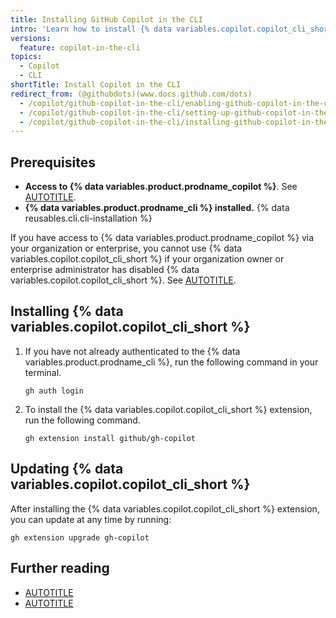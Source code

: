 ```yaml
---
title: Installing GitHub Copilot in the CLI
intro: 'Learn how to install {% data variables.copilot.copilot_cli_short %} so that you can get suggestions and explanations for the command line.'
versions:
  feature: copilot-in-the-cli
topics:
  - Copilot
  - CLI
shortTitle: Install Copilot in the CLI
redirect_from: (@githubdots)(www.docs.github.com/dots)
  - /copilot/github-copilot-in-the-cli/enabling-github-copilot-in-the-cli
  - /copilot/github-copilot-in-the-cli/setting-up-github-copilot-in-the-cli
  - /copilot/github-copilot-in-the-cli/installing-github-copilot-in-the-cli
---
```


## Prerequisites

* **Access to {% data variables.product.prodname_copilot %}**. See [AUTOTITLE](/copilot/about-github-copilot/what-is-github-copilot#getting-access-to-copilot).
* **{% data variables.product.prodname_cli %} installed.** {% data reusables.cli.cli-installation %}

If you have access to {% data variables.product.prodname_copilot %} via your organization or enterprise, you cannot use {% data variables.copilot.copilot_cli_short %} if your organization owner or enterprise administrator has disabled {% data variables.copilot.copilot_cli_short %}. See [AUTOTITLE](/copilot/managing-copilot/managing-github-copilot-in-your-organization/managing-github-copilot-features-in-your-organization/managing-policies-for-copilot-in-your-organization).

## Installing {% data variables.copilot.copilot_cli_short %}

1. If you have not already authenticated to the {% data variables.product.prodname_cli %}, run the following command in your terminal.

   ```shell copy
   gh auth login
   ```

1. To install the {% data variables.copilot.copilot_cli_short %} extension, run the following command.

   ```shell copy
   gh extension install github/gh-copilot
   ```

## Updating {% data variables.copilot.copilot_cli_short %}

After installing the {% data variables.copilot.copilot_cli_short %} extension, you can update at any time by running:

```shell copy
gh extension upgrade gh-copilot
```

## Further reading

* [AUTOTITLE](/copilot/github-copilot-in-the-cli/using-github-copilot-in-the-cli)
* [AUTOTITLE](/copilot/github-copilot-in-the-cli/configuring-github-copilot-in-the-cli)
